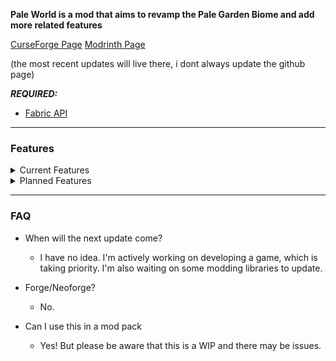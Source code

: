 **Pale World is a mod that aims to revamp the Pale Garden Biome and add more related features**

[CurseForge Page](https://www.curseforge.com/minecraft/mc-mods/pale-world)
[Modrinth Page](https://modrinth.com/mod/pale-world)

(the most recent updates will live there, i dont always update the github page)

**_REQUIRED:_**
* [Fabric API](https://modrinth.com/mod/fabric-api)

----------------------------
### Features

<details>
<summary>Current Features</summary>

* Blocks & Items
  * Pale Vines
  * Pale Berries
  * Dying Dripleaf (Big & Small)
  * Dying Azelea
 
* Pale Biome Variants
  * Pale Caves

* Mobs
  * Pale Axolotl
  * Vampire Bat
  
* Advancements

</details>


<details>
<summary>Planned Features</summary>
  
* Biome Generation Tweaks

* VFX

* SFX

* Structures

* More of everything already added!

* Dimension (?)
</details>

----------

### FAQ

* When will the next update come?
  * I have no idea. I'm actively working on developing a game, which is taking priority. I'm also waiting on some modding libraries to update.

  
* Forge/Neoforge?
  * No.


* Can I use this in a mod pack
  * Yes! But please be aware that this is a WIP and there may be issues.
